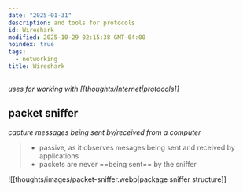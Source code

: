 ```yaml
---
date: "2025-01-31"
description: and tools for protocols
id: Wireshark
modified: 2025-10-29 02:15:38 GMT-04:00
noindex: true
tags:
  - networking
title: Wireshark
---
```


_uses for working with [[thoughts/Internet|protocols]]_

## packet sniffer

_capture messages being sent by/received from a computer_

> - passive, as it observes mesages being sent and received by applications
> - packets are never ==being sent== by the sniffer

![[thoughts/images/packet-sniffer.webp|package sniffer structure]]
